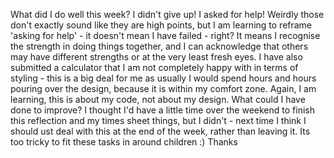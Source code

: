 What did I do well this week?
I didn't give up! I asked for help! Weirdly those don't exactly sound like they are high points, but I am learning to reframe 'asking for help' - it doesn't mean I have failed - right? It means I recognise the strength in doing things together, and I can acknowledge that others may have different strengths or at the very least fresh eyes. I have also submitted a calculator that I am not completely happy with in terms of styling - this is a big deal for me as usually I would spend hours and hours pouring over the design, because it is within my comfort zone. Again, I am learning, this is about my code, not about my design.
What could I have done to improve?
I thought I'd have a little time over the weekend to finish this reflection and my times sheet things, but I didn't - next time I think I should ust deal with this at the end of the week, rather than leaving it. Its too tricky to fit these tasks in around children :) Thanks
